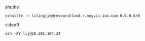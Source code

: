 shuttle
```
sshuttle -r lilingjie@researchland.r.megvii-inc.com 0.0.0.0/0
```
video9
```
ssh -XY llj@10.201.104.34
```
